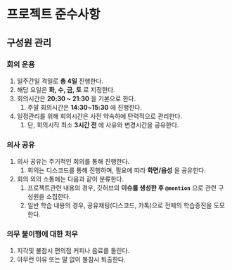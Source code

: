 # 프로젝트 준수사항

## 구성원 관리

### 회의 운용

1. 일주간일 격일로 __총 4일__ 진행한다.
2. 해당 요일은 __화, 수, 금, 토__ 로 지정한다.
3. 회의시간은 __20:30 ~ 21:30__ 을 기본으로 한다.
   1. 주말 회의시간은 __14:30~15:30__ 에 진행한다.
4. 일정관리를 위해 회의시간은 사전 약속하에 탄력적으로 관리한다.
   1. 단, 회의시작 최소 __3시간 전__ 에 사유와 변경시간을 공유한다.

### 의사 공유

1. 의사 공유는 주기적인 회의를 통해 진행한다.
   1. 회의는 디스코드를 통해 진행하며, 필요에 따라 __화면/음성__ 을 공유한다.
2. 회의 외의 소통에는 다음과 같이 분류한다.
   1. 프로젝트관련 내용의 경우, 깃허브의 __이슈를 생성한 후 `@mention`__ 으로 관련 구성원을 소집한다.
   2. 일반 학습 내용의 경우, 공유채팅(디스코드, 카톡)으로 전체의 학습증진을 도모한다.

### 의무 불이행에 대한 처우

1. 지각및 불참시 편의점 커피나 음료를 돌린다.
2. 아무런 이유 또는 말 없이 불참시 퇴출한다.
